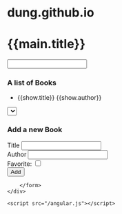 # dung.github.io
<!DOCTYPE html>
<html lang="en">
<head>
    <meta charset="UTF-8">
    <meta http-equiv="X-UA-Compatible" content="IE=edge">
    <meta name="viewport" content="width=device-width, initial-scale=1.0">
    <title>Document</title>
    <link rel="stylesheet" href="https://maxcdn.bootstrapcdn.com/bootstrap/3.3.1/css/bootstrap.min.css">
    <script src="https://ajax.googleapis.com/ajax/libs/angularjs/1.6.9/angular.min.js"></script>
</head>
<body ng-app="app" ng-controller="MainController as main">
    <div class="container">
        <h1>{{main.title}}</h1>
        <div class="input-group">
            <span class="input-group-addon">
                <span class="glyphicon glyphicon-search"></span>
            </span>
            <input type="text" class="form-control" ng-model="main.searchInput">
        </div>
        <h3>A list of Books</h3>
        <ul class="list-group">
            <li class="list-group-item" ng-repeat="show in main.shows |
            filter:main.searchInput | orderBy:main.order.key:main.order.reverse">
            <span class="glyphicon glyphicon-star" ng-if="show.favorite"></span>
            {{show.title}}
            <span class="badge">{{show.author}}</span>
            </li>
        </ul>
        <select class="form-control pull-right" ng-model="main.order"
                ng-options="order as order.title for order in main.orders"></select>
        <div class="clearfix"></div>
        <h3>Add a new Book</h3>
        <form name="main.addForm" ng-submit="main.addShow()" class="form">
            <div class="form-group">
                <label for="">Title</label>
                <input type="text" class="form-control" ng-model="main.new.title" required>
            </div>
            <div class="form-group">
                <label for="">Author</label>
                <input type="text" class="form-control" ng-model="main.new.author" required>
            </div>
            <div class="row">
                <div class="col-xs-6">
                    <label for="">Favorite: <input type="checkbox" ng-model="main.new.favorite" ></label>
                </div>
                <div class="col-xs-6">
                    <button class="btn btn-success pull-right">
                        <span class="glyphicon glyphicon-plus-sign"></span>Add</button>
                </div>
            </div>

        </form>
    </div>
    
    <script src="/angular.js"></script>
</body>
</html>
